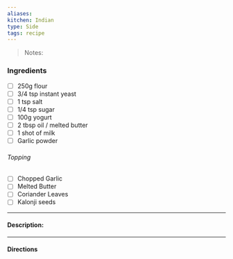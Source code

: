 ```yaml
---
aliases: 
kitchen: Indian
type: Side
tags: recipe
---
```


 >Notes: 

### Ingredients
- [ ] 250g flour
- [ ] 3/4 tsp instant yeast
- [ ] 1 tsp salt
- [ ] 1/4 tsp sugar
- [ ] 100g yogurt
- [ ] 2 tbsp oil / melted butter
- [ ] 1 shot of milk
- [ ] Garlic powder
###### Topping
- [ ] Chopped Garlic
- [ ] Melted Butter
- [ ] Coriander Leaves
- [ ] Kalonji seeds

---
#### Description:


---
#### Directions


